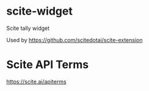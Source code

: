 # scite-widget
Scite tally widget

Used by https://github.com/scitedotai/scite-extension

# Scite API Terms

https://scite.ai/apiterms

